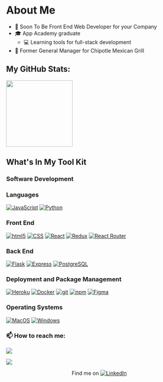 # About Me

- 💼 Soon To Be Front End Web Developer for your Company
- 🎓 App Academy graduate
  - 💻 Learning tools for full-stack development
- 💼 Former General Manager for Chipotle Mexican Grill

## My GitHub Stats:

<img height="180em" src="https://github-readme-stats.vercel.app/api?username=Justin-Stockton&show_icons=true&hide_border=true&&count_private=true&include_all_commits=true" />

## What's In My Tool Kit

<p>
  <h3>Software Development</h3>
  <div>
  <h3>Languages</h3>
  <a href="#"><img alt="JavaScript" src="https://img.shields.io/badge/-JavaScript-f7df1e?style=for-the-badge&logo=JavaScript&logoColor=black" /></a>
  <a href="#"><img alt="Python" src="https://img.shields.io/badge/-Python-3776AB?style=for-the-badge&logo=Python&logoColor=white" /></a>
  <h3>Front End</h3>
  <a href="#"><img alt="html5" src="https://img.shields.io/badge/-HTML5-E34F26?style=for-the-badge&logo=html5&logoColor=white" /></a>
  <a href="#"><img alt="CSS" src="https://img.shields.io/badge/-CSS3-1572B6?style=for-the-badge&logo=CSS3&logoColor=white" /></a>
  <a href="https://reactjs.org/"><img alt="React" src="https://img.shields.io/badge/-React-61DAFB?style=for-the-badge&logo=React&logoColor=black" /></a>
  <a href="https://redux.js.org/"><img alt="Redux" src="https://img.shields.io/badge/-Redux-764ABC?style=for-the-badge&logo=Redux&logoColor=white" /></a>
  <a href="https://https://reactrouter.com//"><img alt="React Router" src="https://img.shields.io/badge/-React%20Router-CA4245?style=for-the-badge&logo=React-Router&logoColor=white" /></a>
  <h3>Back End</h3>
  <a href="https://flask.palletsprojects.com/en/1.1.x/"><img alt="Flask" src="https://img.shields.io/badge/-Flask-000000?style=for-the-badge&logo=Flask&logoColor=white" /></a>
  <a href="https://expressjs.com/"><img alt="Express" src="https://img.shields.io/badge/-Express-000000?style=for-the-badge" /></a>
  <a href="https://www.postgresql.org/"><img alt="PostgreSQL" src="https://img.shields.io/badge/-PostgreSQL-336791?style=for-the-badge&logo=PostgreSQL&logoColor=white" /></a>
  <h3>Deployment and Package Management</h3>
  <a href="https://heroku.com/"><img alt="Heroku" src="https://img.shields.io/badge/-Heroku-430098?style=for-the-badge&logo=Heroku&logoColor=white" /></a>
  <a href="https://docker.com/"><img alt="Docker" src="https://img.shields.io/badge/-Docker-2496ED?style=for-the-badge&logo=Docker&logoColor=white" /></a>
  <a href="#"><img alt="git" src="https://img.shields.io/badge/-Git-F05032?style=for-the-badge&logo=git&logoColor=white" /></a>
  <a href="#"><img alt="npm" src="https://img.shields.io/badge/-NPM-CB3837?style=for-the-badge&logo=npm&logoColor=white" /></a>
<a href=''> <img alt="Figma" src='https://img.shields.io/badge/figma-%23F24E1E.svg?style=for-the-badge&logo=figma&logoColor=white'/></a>
  </div>
  <h3>Operating Systems</h3>
  <div>
  <a href="#"><img alt="MacOS" src="https://img.shields.io/badge/-MacOS-999999?style=for-the-badge&logo=Apple&logoColor=white" /></a>
  <a href="#"><img alt="Windows" src="https://img.shields.io/badge/-Windows-0078D6?style=for-the-badge&logo=Windows&logoColor=white" /></a>
  </div>

### 📫 How to reach me:

<p>
  <a href="https://www.linkedin.com/in/justin-stockton-101a38a4/"> <img src="https://img.shields.io/badge/-LinkedIn-0077B5?style=flat-square&logo=linkedin&logoColor=white"> </a>
  </p>
  <p>
  <a href="mailto:justinstockton67@gmail.com"> <img src="https://img.shields.io/badge/-Email-D14836?style=flat-square&logo=Gmail&logoColor=white"> </a>
  </p>

<p align=center> Find me on <a href="https://www.linkedin.com/in/justin-stockton-101a38a4/"><img alt="LinkedIn"src="https://raw.githubusercontent.com/MartinHeinz/MartinHeinz/master/linkedin-3-16.png"></a>
